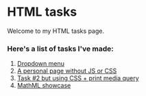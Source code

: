 # HTML tasks

Welcome to my HTML tasks page.

### Here's a list of tasks I've made:
1. [Dropdown menu](task1.html "Task 1")
2. [A personal page without JS or CSS](task2.html "Task 2")
3. [Task #2 but using CSS + print media query](task2_css.html "Task 2.1")
4. [MathML showcase](mathml.html "Task 3")
